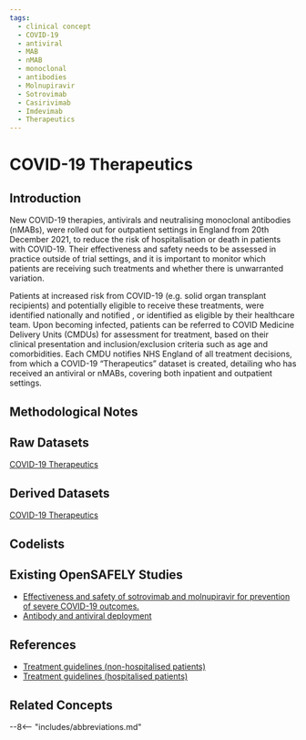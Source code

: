 ```yaml
---
tags:
  - clinical concept
  - COVID-19
  - antiviral
  - MAB
  - nMAB
  - monoclonal
  - antibodies
  - Molnupiravir
  - Sotrovimab
  - Casirivimab
  - Imdevimab
  - Therapeutics
---
```

# COVID-19 Therapeutics

## Introduction
New COVID-19 therapies, antivirals and neutralising monoclonal antibodies (nMABs), were rolled out for outpatient settings in England from 20th December 2021, to reduce the risk of hospitalisation or death in patients with COVID-19. Their effectiveness and safety needs to be assessed in practice outside of trial settings, and it is important to monitor which patients are receiving such treatments and whether there is unwarranted variation. 

Patients at increased risk from COVID-19 (e.g. solid organ transplant recipients) and potentially eligible to receive these treatments, were identified nationally and notified , or identified as eligible by their healthcare team. Upon becoming infected, patients can be referred to COVID Medicine Delivery Units (CMDUs) for assessment for treatment, based on their clinical presentation and inclusion/exclusion criteria such as age and comorbidities. Each CMDU notifies NHS England of all treatment decisions, from which a COVID-19 “Therapeutics” dataset is created, detailing who has received an antiviral or nMABs, covering both inpatient and outpatient settings. 

## Methodological Notes

## Raw Datasets
[COVID-19 Therapeutics](../raw_data/covid-19_therapeutics.md)
## Derived Datasets
[COVID-19 Therapeutics](../derived_data/covid-19_therapeutics.md)
## Codelists

## Existing OpenSAFELY Studies
* [Effectiveness and safety of sotrovimab and molnupiravir for prevention of severe COVID-19 outcomes.](https://github.com/opensafely/sotrovimab-and-molnupiravir)
* [Antibody and antiviral deployment](https://github.com/opensafely/antibody-and-antiviral-deployment)

## References
* [Treatment guidelines (non-hospitalised patients)](https://www.england.nhs.uk/coronavirus/publication/interim-clinical-commissioning-policy-neutralising-monoclonal-antibodies-or-antivirals-for-non-hospitalised-patients-with-covid-19/)
* [Treatment guidelines (hospitalised patients)](https://www.england.nhs.uk/coronavirus/publication/neutralising-monoclonal-antibodies-and-intravenous-antivirals-in-the-treatment-of-covid-19-in-hospitalised-patients/)
## Related Concepts


--8<-- "includes/abbreviations.md"